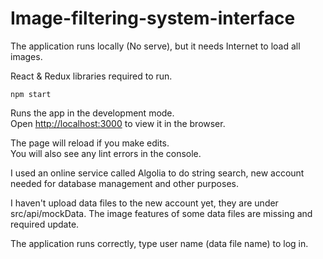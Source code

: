 # Image-filtering-system-interface
The application runs locally (No serve), but it needs Internet to load all images.

React & Redux libraries required to run.

`npm start`

Runs the app in the development mode.<br>
Open [http://localhost:3000](http://localhost:3000) to view it in the browser.

The page will reload if you make edits.<br>
You will also see any lint errors in the console.

I used an online service called Algolia to do string search, new account needed for database management and other purposes.

I haven't upload data files to the new account yet, they are under src/api/mockData. The image features of some data files are missing and required update.

The application runs correctly, type user name (data file name) to log in.
